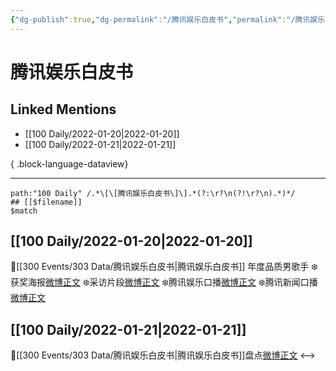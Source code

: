 ```yaml
---
{"dg-publish":true,"dg-permalink":"/腾讯娱乐白皮书","permalink":"/腾讯娱乐白皮书/","created":"2022-12-22T16:28:35.000+08:00","updated":"2023-08-24T19:17:27.619+08:00"}
---
```


# 腾讯娱乐白皮书

## Linked Mentions
- [[100 Daily/2022-01-20\|2022-01-20]]
- [[100 Daily/2022-01-21\|2022-01-21]]

{ .block-language-dataview}

---

```expander
path:"100 Daily" /.*\[\[腾讯娱乐白皮书\]\].*(?:\r?\n(?!\r?\n).*)*/
## [[$filename]]
$match
```
## [[100 Daily/2022-01-20\|2022-01-20]]
🌟[[300 Events/303 Data/腾讯娱乐白皮书\|腾讯娱乐白皮书]] 年度品质男歌手
❄️获奖海报[微博正文](https://m.weibo.cn/6466290670/4727704429270043)
❄️采访片段[微博正文](https://m.weibo.cn/6466290670/4727747379204118)
❄️腾讯娱乐口播[微博正文](https://m.weibo.cn/6466290670/4727698192074266)
❄️腾讯新闻口播[微博正文](https://m.weibo.cn/6466290670/4727726252755879)
## [[100 Daily/2022-01-21\|2022-01-21]]
🌟[[300 Events/303 Data/腾讯娱乐白皮书\|腾讯娱乐白皮书]]盘点[微博正文](https://m.weibo.cn/6466290670/4728013603996243)
<-->